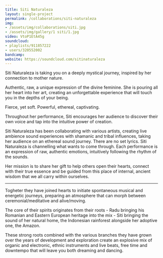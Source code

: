 ```yaml
---
title: Siti Naturaleza
layout: single-project
permalink: /collaborations/siti-naturaleza
img: 
- /assets/img/collaborations/siti.jpg
- /assets/img/gallery/1 siti/1.jpg
video: VtoP1EtA45g
soundcloud:
- playlists/911857222
- users/320552002
bandcamp: 
website: https://soundcloud.com/sitinaturaleza
---
```


Siti Naturaleza is taking you on a deeply mystical journey, inspired by her connection to mother nature.

Authentic, raw, a unique expression of the divine feminine. She is pouring all her heart into her art, creating an unforgettable experience that will touch you in the depths of your being.

Fierce, yet soft. Powerful, ethereal, captivating.

Throughout her performance, Siti encourages her audience to discover their own voice and tap into the intuitive power of creation.

Siti Naturaleza has been collaborating with various artists, creating live ambience sound experiences with shamanic and tribal influences, taking her audience on an ethereal sound journey.
There are no set lyrics. Siti Naturaleza is channelling what wants to come through. Each performance is an expression of raw, authentic emotions, intuitively following the rhythm of the sounds.

Her mission is to share her gift to help others open their hearts, connect with their true essence and be guided from this place of internal, ancient wisdom that we all carry within ourselves.

<hr>

Togheter they have joined hearts to initiate spontaneous musical and energetic journeys, preparing an atmosphere that can morph between ceremonial/meditative and alive/moving. 

The core of their spirits originates from their roots - Radu bringing his Romanian and Eastern European heritage into the mix - Siti bringing the sound of her natural home, the Indonesian rainforest alongside her adoptive one, the Amazon. 

These strong roots combined with the various branches they have grown over the years of development and exploration create an explosive mix of organic and electronic, ethnic instruments and live beats, free time and downtempo that will leave you both dreaming and dancing.